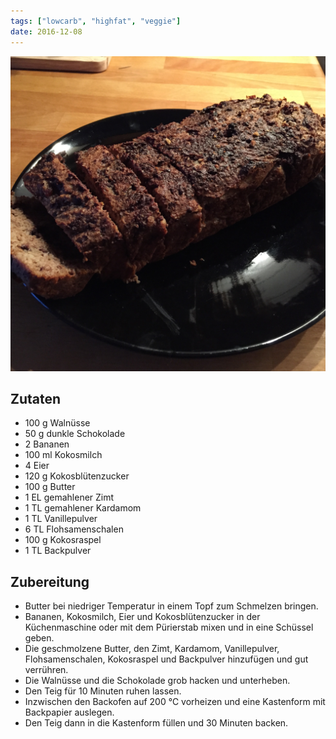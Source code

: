 ```yaml
---
tags: ["lowcarb", "highfat", "veggie"]
date: 2016-12-08
---
```


![](../img/bananenbrot.jpg)

## Zutaten
- 100 g     Walnüsse
- 50 g      dunkle Schokolade
- 2         Bananen
- 100 ml    Kokosmilch
- 4         Eier
- 120 g     Kokosblütenzucker
- 100 g     Butter
- 1 EL      gemahlener Zimt
- 1 TL      gemahlener Kardamom
- 1 TL      Vanillepulver
- 6 TL      Flohsamenschalen
- 100 g     Kokosraspel
- 1 TL      Backpulver

## Zubereitung
- Butter bei niedriger Temperatur in einem Topf zum Schmelzen bringen.
- Bananen, Kokosmilch, Eier und Kokosblütenzucker in der Küchenmaschine oder mit dem Pürierstab mixen und in eine Schüssel geben.
- Die geschmolzene Butter, den Zimt, Kardamom, Vanillepulver, Flohsamenschalen, Kokosraspel und Backpulver hinzufügen und gut verrühren.
- Die Walnüsse und die Schokolade grob hacken und unterheben.
- Den Teig für 10 Minuten ruhen lassen.
- Inzwischen den Backofen auf 200 ℃  vorheizen und eine Kastenform mit Backpapier auslegen.
- Den Teig dann in die Kastenform füllen und 30 Minuten backen.

